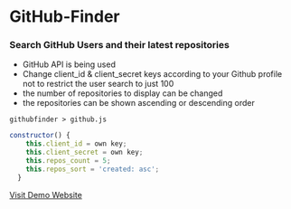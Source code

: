 # GitHub-Finder

### Search GitHub Users and their latest repositories

- GitHub API is being used
- Change client_id & client_secret keys according to your Github profile not to restrict the user search to just 100
- the number of repositories to display can be changed
- the repositories can be shown ascending or descending order

`githubfinder > github.js`

```javascript
constructor() {
    this.client_id = own key;
    this.client_secret = own key;
    this.repos_count = 5;
    this.repos_sort = 'created: asc';
  }
```

[Visit Demo Website](https://search-users-github.netlify.com/)
